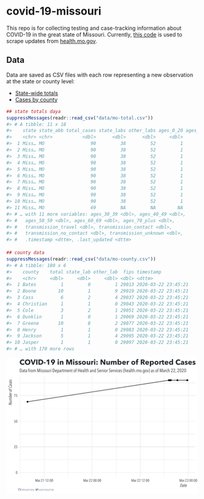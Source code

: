 
<!-- README.md is generated from README.Rmd. Please edit that file -->

# covid-19-missouri

<!-- badges: start -->

<!-- badges: end -->

This repo is for collecting testing and case-tracking information about
COVID-19 in the great state of Missouri. Currently, [this
code](R/scrape.R) is used to scrape updates from
[health.mo.gov](https://health.mo.gov).

## Data

Data are saved as CSV files with each row representing a new observation
at the state or county level:

  - [State-wide totals](data/mo-total.csv)
  - [Cases by county](data/mo-county.csv)

<!-- end list -->

``` r
## state totals daya
suppressMessages(readr::read_csv("data/mo-total.csv"))
#> # A tibble: 11 x 18
#>    state state_abb total_cases state_labs other_labs ages_0_20 ages_20_29
#>    <chr> <chr>           <dbl>      <dbl>      <dbl>     <dbl>      <dbl>
#>  1 Miss… MO                 90         38         52         1         24
#>  2 Miss… MO                 90         38         52         1         24
#>  3 Miss… MO                 90         38         52         1         24
#>  4 Miss… MO                 90         38         52         1         24
#>  5 Miss… MO                 90         38         52         1         24
#>  6 Miss… MO                 90         38         52         1         24
#>  7 Miss… MO                 90         38         52         1         24
#>  8 Miss… MO                 90         38         52         1         24
#>  9 Miss… MO                 90         38         52         1         24
#> 10 Miss… MO                 90         38         52         1         24
#> 11 Miss… MO                 69         NA         NA        NA         NA
#> # … with 11 more variables: ages_30_39 <dbl>, ages_40_49 <dbl>,
#> #   ages_50_59 <dbl>, ages_60_69 <dbl>, ages_70_plus <dbl>,
#> #   transmission_travel <dbl>, transmission_contact <dbl>,
#> #   transmission_no_contact <dbl>, transmission_unknown <dbl>,
#> #   .timestamp <dttm>, .last_updated <dttm>

## county data
suppressMessages(readr::read_csv("data/mo-county.csv"))
#> # A tibble: 180 x 6
#>    county    total state_lab other_lab  fips timestamp          
#>    <chr>     <dbl>     <dbl>     <dbl> <dbl> <dttm>             
#>  1 Bates         1         0         1 29013 2020-03-22 23:45:21
#>  2 Boone        10         1         9 29019 2020-03-22 23:45:21
#>  3 Cass          6         2         4 29037 2020-03-22 23:45:21
#>  4 Christian     1         1         0 29043 2020-03-22 23:45:21
#>  5 Cole          3         2         1 29051 2020-03-22 23:45:21
#>  6 Dunklin       1         0         1 29069 2020-03-22 23:45:21
#>  7 Greene       10         8         2 29077 2020-03-22 23:45:21
#>  8 Henry         1         1         0 29083 2020-03-22 23:45:21
#>  9 Jackson       5         1         4 29095 2020-03-22 23:45:21
#> 10 Jasper        1         1         0 29097 2020-03-22 23:45:21
#> # … with 170 more rows
```

![](img/timeseries.png)
